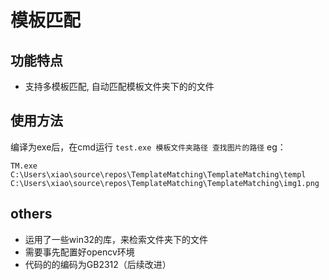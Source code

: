 # 模板匹配
## 功能特点
- 支持多模板匹配, 自动匹配模板文件夹下的的文件
## 使用方法
编译为exe后，在cmd运行 `test.exe 模板文件夹路径 查找图片的路径`
eg：
```
TM.exe C:\Users\xiao\source\repos\TemplateMatching\TemplateMatching\templ C:\Users\xiao\source\repos\TemplateMatching\TemplateMatching\img1.png
```
## others
- 运用了一些win32的库，来检索文件夹下的文件
- 需要事先配置好opencv环境
- 代码的的编码为GB2312（后续改进）
